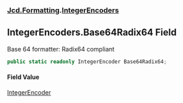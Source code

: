 ### [Jcd.Formatting](Jcd_Formatting.md 'Jcd.Formatting').[IntegerEncoders](Jcd_Formatting_IntegerEncoders.md 'Jcd.Formatting.IntegerEncoders')
## IntegerEncoders.Base64Radix64 Field
Base 64 formatter: Radix64 compliant  
```csharp
public static readonly IntegerEncoder Base64Radix64;
```
#### Field Value
[IntegerEncoder](Jcd_Formatting_IntegerEncoder.md 'Jcd.Formatting.IntegerEncoder')
